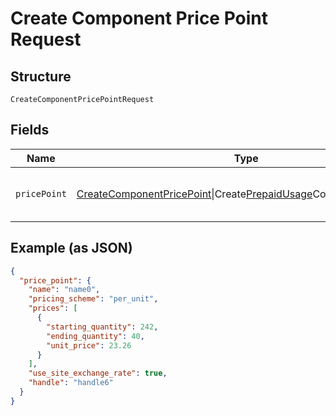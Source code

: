 
# Create Component Price Point Request

## Structure

`CreateComponentPricePointRequest`

## Fields

| Name | Type | Tags | Description | Getter | Setter |
|  --- | --- | --- | --- | --- | --- |
| `pricePoint` | [CreateComponentPricePoint](../../doc/models/create-component-price-point.md)\|Create[PrepaidUsage](../../doc/models/prepaid-usage.md)ComponentPricePoint | Required | This is a container for any-of cases. | getPricePoint(): | setPricePoint( pricePoint): void |

## Example (as JSON)

```json
{
  "price_point": {
    "name": "name0",
    "pricing_scheme": "per_unit",
    "prices": [
      {
        "starting_quantity": 242,
        "ending_quantity": 40,
        "unit_price": 23.26
      }
    ],
    "use_site_exchange_rate": true,
    "handle": "handle6"
  }
}
```

